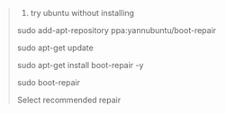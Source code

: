 > 1. try ubuntu without installing  
> 
> sudo add-apt-repository ppa:yannubuntu/boot-repair
> 
> sudo apt-get update
> 
> sudo apt-get install boot-repair -y
> 
> sudo boot-repair
> 
> Select recommended repair
> 

